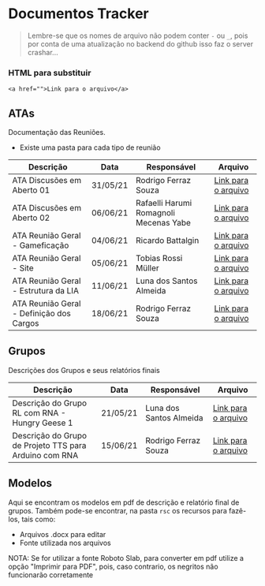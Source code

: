 # Documentos Tracker

> Lembre-se que os nomes de arquivo não podem conter `-` ou `_`, pois por conta de uma atualização no backend do github isso faz o server crashar...

### HTML para substituir

```
<a href="">Link para o arquivo</a>
```

## ATAs

Documentação das Reuniões.

- Existe uma pasta para cada tipo de reunião

| Descrição                                | Data     | Responsável                            | Arquivo                                                                                                                                                                          |
| ---------------------------------------- | -------- | -------------------------------------- | -------------------------------------------------------------------------------------------------------------------------------------------------------------------------------- |
| ATA Discusões em Aberto 01               | 31/05/21 | Rodrigo Ferraz Souza                   | <a href="https://github.com/Liga-IA/Documentos/blob/main/ATAs/Reuniões%20Discussões%20em%20Aberto/ATA%2B21%2005%2031%2Bassinado.pdf   ">Link para o arquivo</a>                  |
| ATA Discusões em Aberto 02               | 06/06/21 | Rafaelli Harumi Romagnoli Mecenas Yabe | <a href="https://github.com/Liga-IA/Documentos/blob/main/ATAs/Reuniões%20Discussões%20em%20Aberto/ATA%2B21%2006%2006%2Bassinado.pdf ">Link para o arquivo</a>                    |
| ATA Reunião Geral - Gameficação          | 04/06/21 | Ricardo Battalgin                      | <a href="https://github.com/Liga-IA/Documentos/blob/main/ATAs/Reuniões%20Gerais/ATA%2B21%2004%2006%2Bassinado.pdf">Link para o arquivo</a>                                       |
| ATA Reunião Geral - Site                 | 05/06/21 | Tobias Rossi Müller                    | <a href="https://github.com/Liga-IA/Documentos/blob/main/ATAs/Reuniões%20Gerais/ATA%2B21%2006%2005%2Bda%20primeira%20reuniao%20do%20site%20assinado.pdf">Link para o arquivo</a> |
| ATA Reunião Geral - Estrutura da LIA     | 11/06/21 | Luna dos Santos Almeida                | <a href="https://github.com/Liga-IA/Documentos/blob/main/ATAs/Reuniões%20Gerais/ATA%2B21%2006%2011%2Bassinado.pdf ">Link para o arquivo</a>                                      |
| ATA Reunião Geral - Definição dos Cargos | 18/06/21 | Rodrigo Ferraz Souza                   | <a href="https://github.com/Liga-IA/Documentos/blob/main/ATAs/Reuniões%20Gerais/ATA%2B21%2006%2018%2BDefinicao%20de%20Cargos%20assinado.pdf ">Link para o arquivo</a>            |

## Grupos

Descrições dos Grupos e seus relatórios finais

| Descrição                                              | Data     | Responsável             | Arquivo                                                                                                                                                                                         |
| ------------------------------------------------------ | -------- | ----------------------- | ----------------------------------------------------------------------------------------------------------------------------------------------------------------------------------------------- |
| Descrição do Grupo RL com RNA - Hungry Geese 1         | 21/05/21 | Luna dos Santos Almeida | <a href="https://github.com/Liga-IA/Documentos/blob/main/Grupos/Descrição%20-%20Grupo%20de%20Estudos%20RF%20com%20RNA.pdf  ">Link para o arquivo</a>                                            |
| Descrição do Grupo de Projeto TTS para Arduino com RNA | 15/06/21 | Rodrigo Ferraz Souza    | <a href="https://github.com/Liga-IA/Documentos/blob/main/Grupos/Descrição%20-%20Grupo%20de%20Projeto%20Sintese%20de%20Voz%20para%20Arduino%20com%20Redes%20Neurais.pdf">Link para o arquivo</a> |

## Modelos

Aqui se encontram os modelos em pdf de descrição e relatório final de grupos. Também pode-se encontrar, na pasta `rsc` os recursos para fazê-los, tais como:

- Arquivos .docx para editar
- Fonte utilizada nos arquivos

NOTA: Se for utilizar a fonte Roboto Slab, para converter em pdf utilize a opção "Imprimir para PDF", pois, caso contrario, os negritos não funcionarão corretamente
